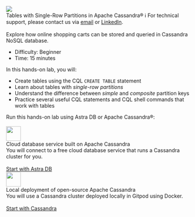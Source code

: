 <!-- TOP -->
<div class="top">
  <img src="https://datastax-academy.github.io/katapod-shared-assets/images/ds-academy-logo.svg" />
  <div class="scenario-title-section">
    <span class="scenario-title">Tables with Single-Row Partitions in Apache Cassandra®</span>
    <span class="scenario-subtitle">ℹ️ For technical support, please contact us via <a href="mailto:aleksandr.volochnev@datastax.com">email</a> or <a href="https://dtsx.io/aleks">LinkedIn</a>.</span>
  </div>
</div>

<!-- CONTENT -->
<main>
    <br/>
    <div class="container px-4 py-2">
     <div class="row g-4 py-2 row-cols-1 row-cols-lg-1">
      <div class="feature col div-choice">
            <div class="scenario-description">Explore how online shopping carts can be stored and queried in Cassandra NoSQL database.</div>
            <ul>
              <li><span class="scenario-description-attribute">Difficulty</span>: Beginner</li>
              <li><span class="scenario-description-attribute">Time</span>: 15 minutes</li>
            </ul>
            <div class="scenario-objectives">In this hands-on lab, you will:</div>
            <ul>
              <li><span class="scenario-objective">Create tables using the CQL <code>CREATE TABLE</code> statement</span></li>
              <li><span class="scenario-objective">Learn about tables with <i>single-row partitions</i></span></li>
              <li><span class="scenario-objective">Understand the difference between <i>simple</i> and <i>composite</i> partition keys</span></li>
              <li><span class="scenario-objective">Practice several useful CQL statements and CQL shell commands that work with tables</span></li>
            </ul>
      </div>
     </div>
    </div>
    <div class="container px-4 py-2">
        <div class="scenario-choices">Run this hands-on lab using Astra DB or Apache Cassandra®:</div><br/>
        <div class="row g-4 py-2 row-cols-1 row-cols-lg-1">
          <div class="feature col div-choice">
            <div class="logo-astradb">
              <img src="https://datastax-academy.github.io/katapod-shared-assets/images/logo-astradb.svg" height="40px" />
            </div>
            <div class="astradb-line1">Cloud database service built on Apache Cassandra</div>
            <div class="astradb-line2">You will connect to a free cloud database service that runs a Cassandra cluster for you.</div>
            <br/>
            <a href='command:katapod.loadPage?[{"step":"step1-astra"}]' class="btn btn-primary btn-astra">
              Start with Astra DB
            </a>
          </div>
          <div class="feature col div-choice">
            <div class="logo-cassandra">
                <img src="https://datastax-academy.github.io/katapod-shared-assets/images/logo-cassandra.png" height="40px" />
            </div>
            <div class="cassandra-line1">Local deployment of open-source Apache Cassandra</div>
            <div class="cassandra-line2">You will use a Cassandra cluster deployed locally in Gitpod using Docker.</div>
            <br/>
            <a href='command:katapod.loadPage?[{"step":"step1-cassandra"}]' class="btn btn-primary btn-cassandra">
              Start with Cassandra
            </a>   
          </div>
        </div>
    </div>
</main>

